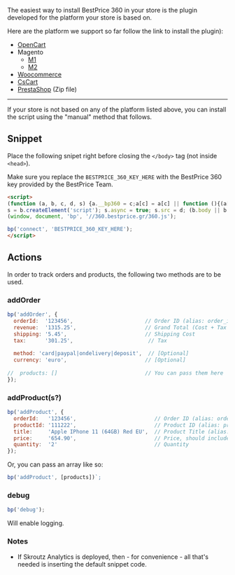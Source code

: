 The easiest way to install BestPrice 360 in your store is the plugin developed for the platform your store is based on.

Here are the platform we support so far follow the link to install the plugin):

- [OpenCart](https://www.opencart.com/index.php?route=marketplace/extension/info&extension_id=38118&filter_member=bestpricegr)
- Magento
  - [M1](https://marketplace.magento.com/bestprice-bestprice-analytics.html)
  - [M2](https://marketplace.magento.com/bestprice-bestpriceanalytics.html)
- [Woocommerce](https://wordpress.org/plugins/bestprice-analytics-integration/)
- [CsCart](https://marketplace.cs-cart.com/bestprice-analytics-360.html)
- [PrestaShop](https://www.bestprice.gr/public/assets/360/prestashop_bestpriceanalytics-1.6.x-1.7.x-1.0.2.zip) (Zip file)

----

If your store is not based on any of the platform listed above, you can install the script using the "manual" method that follows.

## Snippet

Place the following snipet right before closing the `</body>` tag (not inside `<head>`).

Make sure you replace the `BESTPRICE_360_KEY_HERE` with the BestPrice 360 key provided by the BestPrice Team.


```html
<script>
(function (a, b, c, d, s) {a.__bp360 = c;a[c] = a[c] || function (){(a[c].q = a[c].q || []).push(arguments);};
s = b.createElement('script'); s.async = true; s.src = d; (b.body || b.head).appendChild(s);})
(window, document, 'bp', '//360.bestprice.gr/360.js');

bp('connect', 'BESTPRICE_360_KEY_HERE');
</script>
```

## Actions

In order to track orders and products, the following two methods are to be used.

### addOrder
```js
bp('addOrder', {
  orderId:  '123456',                       // Order ID (alias: order_id)           [Required] 
  revenue:  '1315.25',                      // Grand Total (Cost + Tax + Shipping)  [Required]
  shipping: '5.45',                         // Shipping Cost                        [Required]
  tax:      '301.25',                        // Tax                                  [Required]
  
  method: 'card|paypal|ondelivery|deposit',  // [Optional]
  currency: 'euro',                         // [Optional]
  
//  products: []                            // You can pass them here
});
```

### addProduct(s?)
```js
bp('addProduct', {
  orderId:   '123456',                         // Order ID (alias: order_id)      [Required]
  productId: '111222',                         // Product ID (alias: product_id)  [Required]
  title:     'Apple IPhone 11 (64GB) Red EU',  // Product Title (alias: name)     [Required]
  price:     '654.90',                         // Price, should include tax       [Required]
  quantity:  '2'                               // Quantity                        [Required]
});
```
Or, you can pass an array like so:

```js
bp('addProduct', [products])`;
```

### debug

```js
bp('debug');
```

Will enable logging.

### Notes
- If Skroutz Analytics is deployed, then - for convenience - all that's needed is inserting the default snippet code.
